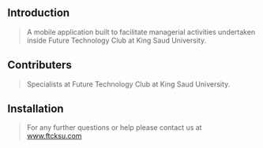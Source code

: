 ## Introduction

> A mobile application built to facilitate managerial activities undertaken inside Future Technology Club at King Saud University.

## Contributers
> Specialists at Future Technology Club at King Saud University.



## Installation
> For any further questions or help please contact us at www.ftcksu.com
